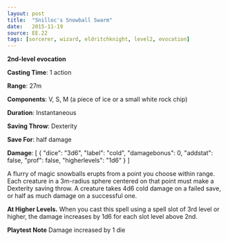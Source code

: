 ```yaml
---
layout: post
title:  "Snilloc's Snowball Swarm"
date:   2015-11-19
source: EE.22
tags: [sorcerer, wizard, eldritchknight, level2, evocation]
---
```


**2nd-level evocation**

**Casting Time**: 1 action

**Range**: 27m

**Components**: V, S, M (a piece of ice or a small white rock chip)

**Duration**: Instantaneous

**Saving Throw**: Dexterity

**Save For**: half damage

**Damage**: [ { "dice": "3d6", "label": "cold", "damagebonus": 0, "addstat": false, "prof": false, "higherlevels": "1d6" } ]

A flurry of magic snowballs erupts from a point you choose within range. Each creature in a 3m-radius sphere centered on that point must make a Dexterity saving throw. A creature takes 4d6 cold damage on a failed save, or half as much damage on a successful one.

**At Higher Levels.** When you cast this spell using a spell slot of 3rd level or higher, the damage increases by 1d6 for each slot level above 2nd.

**Playtest Note** Damage increased by 1 die
